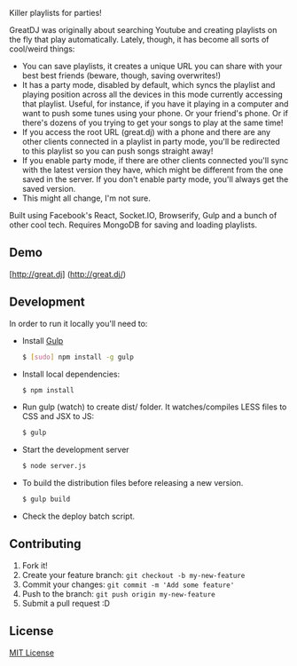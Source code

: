 Killer playlists for parties!

GreatDJ was originally about searching Youtube and creating playlists on the fly that play automatically.
Lately, though, it has become all sorts of cool/weird things:

 * You can save playlists, it creates a unique URL you can share with your best best friends (beware, though, saving overwrites!)
 * It has a party mode, disabled by default, which syncs the playlist and playing position across all the devices in this mode currently accessing that playlist. Useful, for instance, if you have it playing in a computer and want to push some tunes using your phone. Or your friend's phone. Or if there's dozens of you trying to get your songs to play at the same time!
 * If you access the root URL (great.dj) with a phone and there are any other clients connected in a playlist in party mode, you'll be redirected to this playlist so you can push songs straight away!
 * If you enable party mode, if there are other clients connected you'll sync with the latest version they have, which might be different from the one saved in the server. If you don't enable party mode, you'll always get the saved version.
 * This might all change, I'm not sure.

Built using Facebook's React, Socket.IO, Browserify, Gulp and a bunch of other cool tech.
Requires MongoDB for saving and loading playlists.

## Demo
[http://great.dj] (http://great.dj/)

## Development

In order to run it locally you'll need to:

* Install [Gulp](http://gulpjs.com/)

    ```sh
    $ [sudo] npm install -g gulp
    ```

* Install local dependencies:

    ```sh
    $ npm install
    ```

* Run gulp (watch) to create dist/ folder. It watches/compiles LESS files to CSS and JSX to JS:

    ```sh
    $ gulp
    ```

* Start the development server

    ```sh
    $ node server.js
    ```


* To build the distribution files before releasing a new version.

    ```sh
    $ gulp build
    ```

* Check the deploy batch script.

## Contributing

1. Fork it!
2. Create your feature branch: `git checkout -b my-new-feature`
3. Commit your changes: `git commit -m 'Add some feature'`
4. Push to the branch: `git push origin my-new-feature`
5. Submit a pull request :D

## License

[MIT License](http://opensource.org/licenses/MIT)
